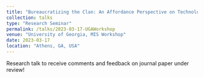 ```yaml
---
title: "Bureaucratizing the Clan: An Affordance Perspective on Technology-Based Control with Body-Worn Cameras in Police Organizations"
collection: talks
type: "Research Seminar"
permalink: /talks/2023-03-17-UGAWorkshop
venue: "University of Georgia, MIS Workshop"
date: 2023-03-17
location: "Athens, GA, USA"
---
```



Research talk to receive comments and feedback on journal paper under review!
